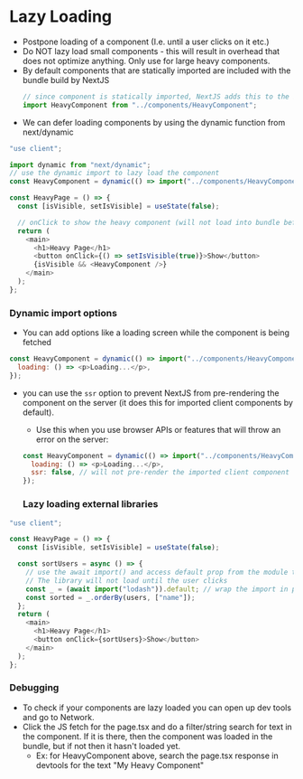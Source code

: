 # Lazy Loading

- Postpone loading of a component (I.e. until a user clicks on it etc.)
- Do NOT lazy load small components - this will result in overhead that does not optimize anything. Only use for large heavy components.
- By default components that are statically imported are included with the bundle build by NextJS
  ```javascript
  // since component is statically imported, NextJS adds this to the bundle for the page
  import HeavyComponent from "../components/HeavyComponent";
  ```
- We can defer loading components by using the dynamic function from next/dynamic

```javascript
"use client";

import dynamic from "next/dynamic";
// use the dynamic import to lazy load the component
const HeavyComponent = dynamic(() => import("../components/HeavyComponent"));

const HeavyPage = () => {
  const [isVisible, setIsVisible] = useState(false);

  // onClick to show the heavy component (will not load into bundle before the button is clicked with dynamic import)
  return (
    <main>
      <h1>Heavy Page</h1>
      <button onClick={() => setIsVisible(true)}>Show</button>
      {isVisible && <HeavyComponent />}
    </main>
  );
};
```

### Dynamic import options

- You can add options like a loading screen while the component is being fetched

```javascript
const HeavyComponent = dynamic(() => import("../components/HeavyComponent"), {
  loading: () => <p>Loading...</p>,
});
```

- you can use the `ssr` option to prevent NextJS from pre-rendering the component on the server (it does this for imported client components by default).

  - Use this when you use browser APIs or features that will throw an error on the server:

  ```javascript
  const HeavyComponent = dynamic(() => import("../components/HeavyComponent"), {
    loading: () => <p>Loading...</p>,
    ssr: false, // will not pre-render the imported client component
  });
  ```

  ### Lazy loading external libraries

```javascript
"use client";

const HeavyPage = () => {
  const [isVisible, setIsVisible] = useState(false);

  const sortUsers = async () => {
    // use the await import() and access default prop from the module to lazy load the lodash library.
    // The library will not load until the user clicks
    const _ = (await import("lodash")).default; // wrap the import in parens to get access to the module default prop
    const sorted = _.orderBy(users, ["name"]);
  };
  return (
    <main>
      <h1>Heavy Page</h1>
      <button onClick={sortUsers}>Show</button>
    </main>
  );
};
```

### Debugging

- To check if your components are lazy loaded you can open up dev tools and go to Network.
- Click the JS fetch for the page.tsx and do a filter/string search for text in the component. If it is there, then the component was loaded in the bundle, but if not then it hasn't loaded yet.
  - Ex: for HeavyComponent above, search the page.tsx response in devtools for the text "My Heavy Component"
